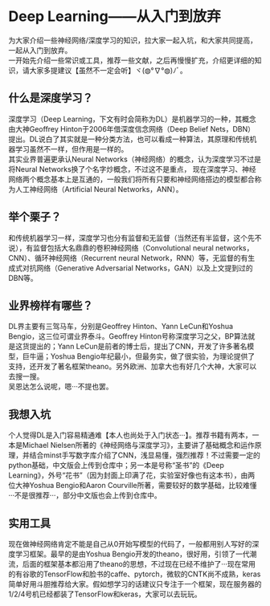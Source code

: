 Deep Learning——从入门到放弃
=======
为大家介绍一些神经网络/深度学习的知识，拉大家一起入坑，和大家共同提高，一起从入门到放弃。<br>
一开始先介绍一些常识或工具，推荐一些文献，之后再慢慢扩充，介绍更详细的知识，请大家多提建议【虽然不一定会听】ヾ(◍°∇°◍)ﾉﾞ。<br>
## 什么是深度学习？<br>
深度学习（Deep Learning，下文有时会简称为DL）是机器学习的一种，其概念由大神Geoffrey Hinton于2006年借深度信念网络（Deep Belief Nets，DBN）提出。DL说白了其实就是一种分类方法，也可以看成一种算法，其原理和传统机器学习虽然不一样，但作用是一样的。<br>
其实业界普遍更承认Neural Networks（神经网络）的概念，认为深度学习不过是将Neural Networks换了个名字炒概念，不过这不是重点，
现在深度学习、神经网络两个概念基本上是互通的，一般我们将所有只要和神经网络搭边的模型都合称为人工神经网络（Artificial Neural Networks，ANN）。<br>
## 举个栗子？<br>
和传统机器学习一样，深度学习也分有监督和无监督（当然还有半监督，这个先不说），有监督包括大名鼎鼎的卷积神经网络（Convolutional neural networks，CNN）、循环神经网络（Recurrent neural Network，RNN）等，无监督的有生成式对抗网络（Generative Adversarial Networks，GAN）以及上文提到过的DBN等。<br>
## 业界榜样有哪些？<br>
DL界主要有三驾马车，分别是Geoffrey Hinton、Yann LeCun和Yoshua Bengio，这三位可谓业界泰斗。Geoffrey Hinton号称深度学习之父，BP算法就是这货提出的；Yann LeCun是前者的博士后，提出了CNN，开发了许多著名模型，巨牛逼；Yoshua Bengio年纪最小，但最务实，做了很实验，为理论提供了支持，还开发了著名框架theano。另外欧洲、加拿大也有好几个大神，大家可以去搜一搜。<br>
吴恩达怎么说呢，嗯···不提也罢。
## 我想入坑<br>
个人觉得DL是入门容易精通难【本人也尚处于入门状态···】。推荐书籍有两本，一本是Michael Nielsen所著的《神经网络与深度学习》，主要讲了基础概念和运作原理，并结合minst手写数字库介绍了CNN，浅显易懂，强烈推荐！不过需要一定的python基础，中文版会上传到仓库中；另一本是号称“圣书”的《Deep Learning》，外号“花书”（因为封面上印满了花，实验室好像也有这本书），由两位大神Yoshua Bengio和Aaron Courville所著，需要较好的数学基础，比较难懂···不是很推荐···，部分中文版也会上传到仓库中。<br>
## 实用工具<br>
现在做神经网络肯定不能是自己从0开始写模型的代码了，一般都用别人写好的深度学习框架。最早的是由Yoshua Bengio开发的theano，很好用，引领了一代潮流，后面的框架基本都沿用了theano的思想，不过现在已经不维护了···现在常用的有谷歌的TensorFlow和脸书的caffe、pytorch，微软的CNTK尚不成熟，keras简单好用斗胆推荐给大家。假如想学习的话建议只专注于一个框架，现在服务器的1/2/4号机已经都装了TensorFlow和keras，大家可以去玩玩。
